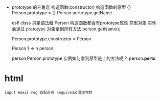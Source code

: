 - prototype 的三角恋
  构造函数(constructor) 构造函数的原型 {}
  Person.prototype = {}
  Person.pertotype.getName 


  es6 clsss 只是语法糖
  Person 构造函数都会有prototype属性 原型对象
  实例会通过 prototype 对象拿到所有方法 person.getName();

  Person.prototype.constructor = Person

  Person 1 => n person

  person Person.prototype
  实例如何拿到原型链上的方法呢？
  person.__perto__

# html
    input email reg 匹配正则 required必须填写的
